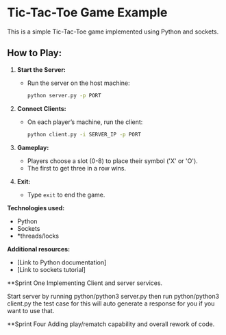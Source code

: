 # Tic-Tac-Toe Game Example

This is a simple Tic-Tac-Toe game implemented using Python and sockets.

## **How to Play:**

1. **Start the Server:**
   - Run the server on the host machine:
     ```bash
     python server.py -p PORT
     ```

2. **Connect Clients:**
   - On each player’s machine, run the client:
     ```bash
     python client.py -i SERVER_IP -p PORT
     ```

3. **Gameplay:**
   - Players choose a slot (0-8) to place their symbol ('X' or 'O').
   - The first to get three in a row wins.

4. **Exit:**
   - Type `exit` to end the game.

**Technologies used:**
* Python
* Sockets
* *threads/locks

**Additional resources:**
* [Link to Python documentation]
* [Link to sockets tutorial]


**Sprint One
Implementing Client and server services.

Start server by running python/python3 server.py then run python/python3 client.py the test case for this will auto generate a response for you if you want to use that.

**Sprint Four
Adding play/rematch capability and overall rework of code.
